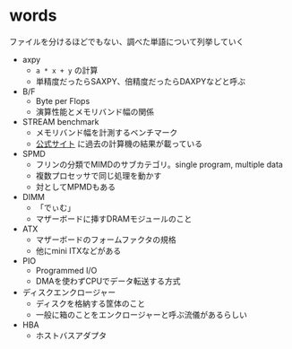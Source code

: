# words

ファイルを分けるほどでもない、調べた単語について列挙していく

* axpy
	* `a * x + y` の計算
	* 単精度だったらSAXPY、倍精度だったらDAXPYなどと呼ぶ
* B/F
	* Byte per Flops
	* 演算性能とメモリバンド幅の関係
* STREAM benchmark
	* メモリバンド幅を計測するベンチマーク
	* [公式サイト](https://www.cs.virginia.edu/stream/) に過去の計算機の結果が載っている
* SPMD
	* フリンの分類でMIMDのサブカテゴリ。single program, multiple data
	* 複数プロセッサで同じ処理を動かす
	* 対としてMPMDもある
* DIMM
	* 「でぃむ」
	* マザーボードに挿すDRAMモジュールのこと
* ATX
	* マザーボードのフォームファクタの規格
	* 他にmini ITXなどがある
* PIO
	* Programmed I/O
	* DMAを使わずCPUでデータ転送する方式
* ディスクエンクロージャー
	* ディスクを格納する筐体のこと
	* 一般に箱のことをエンクロージャーと呼ぶ流儀があるらしい
* HBA
	* ホストバスアダプタ


